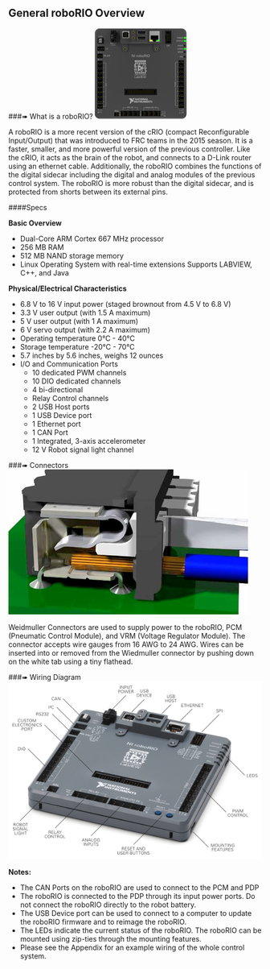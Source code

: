 ## General roboRIO Overview
###➠ What is a roboRIO?
![](./squareRIO.png)

A roboRIO is a more recent version of the cRIO (compact Reconfigurable Input/Output) that was introduced to FRC teams in the 2015 season. It is a faster, smaller, and more powerful version of the previous controller. Like the cRIO, it acts as the brain of the robot, and connects to a D-Link router using an ethernet cable. Additionally, the roboRIO combines the functions of the digital sidecar including the digital and analog modules of the previous control system. The roboRIO is more robust than the digital sidecar, and is protected from shorts between its external pins.

####Specs

**Basic Overview**
* Dual-Core ARM Cortex 667 MHz processor
* 256 MB RAM
* 512 MB NAND storage memory
* Linux Operating System with real-time extensions
Supports LABVIEW, C++, and Java

**Physical/Electrical Characteristics**
* 6.8 V to 16 V input power (staged brownout from 4.5 V to 6.8 V)
* 3.3 V user output (with 1.5 A maximum)
* 5 V user output (with 1 A maximum)
* 6 V servo output (with 2.2 A maximum)
* Operating temperature 0°C - 40°C
* Storage temperature -20°C - 70°C
* 5.7 inches by 5.6 inches, weighs 12 ounces
* I/O and Communication Ports
    * 10 dedicated PWM channels
    * 10 DIO dedicated channels
    * 4 bi-directional
    * Relay Control channels
    * 2 USB Host ports
    * 1 USB Device port
    * 1 Ethernet port
    * 1 CAN Port
    * 1 Integrated, 3-axis  accelerometer
    * 12 V Robot signal light channel

###➠ Connectors
![](./weidmuller.png)

Weidmuller Connectors are used to supply power to the roboRIO, PCM (Pneumatic Control Module), and VRM (Voltage Regulator Module). The connector accepts wire gauges from 16 AWG to 24 AWG. Wires can be inserted into or removed from the Wiedmuller connector by pushing down on the white tab using a tiny flathead.



###➠ Wiring Diagram
![](./roboRIO.png)

**Notes:**
* The CAN Ports on the roboRIO are used to connect to the PCM and PDP
* The roboRIO is connected to the PDP through its input power ports. Do not connect the roboRIO directly to the robot battery.
* The USB Device port can be used to connect to a computer to update the roboRIO firmware and to reimage the roboRIO.
* The LEDs indicate the current status of the roboRIO.
The roboRIO can be mounted using zip-ties through the mounting features.
* Please see the Appendix for an example wiring of the whole control system.

